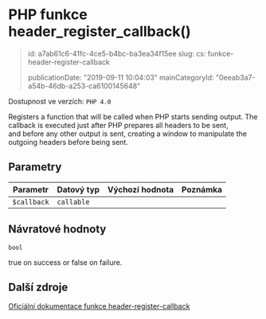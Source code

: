 PHP funkce header_register_callback()
=====================================

> id: a7ab61c6-41fc-4ce5-b4bc-ba3ea34f15ee
> slug:
> 	cs: funkce-header-register-callback
>
> publicationDate: "2019-09-11 10:04:03"
> mainCategoryId: "0eeab3a7-a54b-46db-a253-ca6100145648"

Dostupnost ve verzích: `PHP 4.0`

Registers a function that will be called when PHP starts sending output.
The callback is executed just after PHP prepares all headers to be sent,<br>
and before any other output is sent, creating a window to manipulate the outgoing headers before being sent.


Parametry
--------------

| Parametr | Datový typ | Výchozí hodnota | Poznámka |
|-----|-----|-----|-----|
| `$callback` | `callable` |  |  |


Návratové hodnoty
----------------

`bool`

true on success or false on failure.

Další zdroje
------------

[Oficiální dokumentace funkce header-register-callback](https://www.php.net/manual/en/function.header-register-callback.php)
